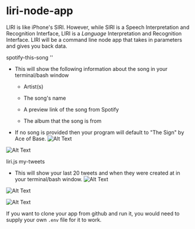 # liri-node-app
LIRI is like iPhone's SIRI. However, while SIRI is a Speech Interpretation and Recognition Interface, LIRI is a _Language_ Interpretation and Recognition Interface. LIRI will be a command line node app that takes in parameters and gives you back data.


  spotify-this-song '<song name here>'

   * This will show the following information about the song in your terminal/bash window
     
     * Artist(s)
     
     * The song's name
     
     * A preview link of the song from Spotify
     
     * The album that the song is from

   * If no song is provided then your program will default to "The Sign" by Ace of Base.
![Alt Text](http://g.recordit.co/NCAzuPXtLe.gif)


![Alt Text](http://g.recordit.co/3f7z3MWNts.gif)

liri.js my-tweets

   * This will show your last 20 tweets and when they were created at in your terminal/bash window.
![Alt Text](http://g.recordit.co/TpOkgCkB7H.gif)


![Alt Text](http://g.recordit.co/8GCpVaqFyc.gif)


![Alt Text](http://g.recordit.co/zFB0MD7PnS.gif)

 If you want to clone your app from github and run it, you would need to supply your own `.env` file for it to work.
